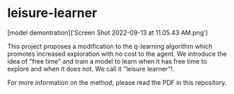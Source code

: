 # leisure-learner

[model demontration]('Screen Shot 2022-09-13 at 11.05.43 AM.png')

This project proposes a modification to the q-learning algorithm which promotes increased exploration with no cost to the agent. We introduce the idea of "free time" and train a model to learn when it has free time to explore and when it does not. We call it "leisure learner"!. 

For more information on the method, please read the PDF in this repository. 

